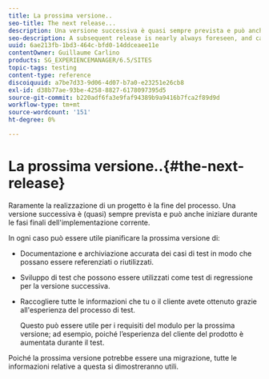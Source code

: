 ```yaml
---
title: La prossima versione..
seo-title: The next release...
description: Una versione successiva è quasi sempre prevista e può anche iniziare durante le fasi finali dell'implementazione corrente
seo-description: A subsequent release is nearly always foreseen, and can even start during the final stages of the current implementation
uuid: 6ae213fb-1bd3-464c-bfd0-14ddceaee11e
contentOwner: Guillaume Carlino
products: SG_EXPERIENCEMANAGER/6.5/SITES
topic-tags: testing
content-type: reference
discoiquuid: a7be7d33-9d06-4d07-b7a0-e23251e26cb8
exl-id: d38b77ae-93be-4258-8827-6178097395d5
source-git-commit: b220adf6fa3e9faf94389b9a9416b7fca2f89d9d
workflow-type: tm+mt
source-wordcount: '151'
ht-degree: 0%

---
```


# La prossima versione..{#the-next-release}

Raramente la realizzazione di un progetto è la fine del processo. Una versione successiva è (quasi) sempre prevista e può anche iniziare durante le fasi finali dell&#39;implementazione corrente.

In ogni caso può essere utile pianificare la prossima versione di:

* Documentazione e archiviazione accurata dei casi di test in modo che possano essere referenziati o riutilizzati.
* Sviluppo di test che possono essere utilizzati come test di regressione per la versione successiva.
* Raccogliere tutte le informazioni che tu o il cliente avete ottenuto grazie all&#39;esperienza del processo di test.

   Questo può essere utile per i requisiti del modulo per la prossima versione; ad esempio, poiché l’esperienza del cliente del prodotto è aumentata durante il test.

Poiché la prossima versione potrebbe essere una migrazione, tutte le informazioni relative a questa si dimostreranno utili.
